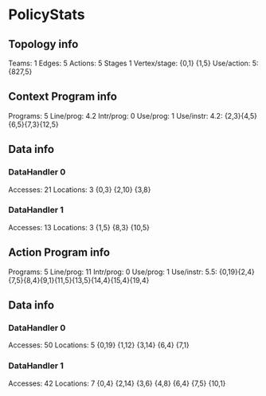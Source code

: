 # PolicyStats
## Topology info
Teams:		1
Edges:		5
Actions:	5
Stages		1
Vertex/stage:	{0,1} {1,5} 
Use/action:	5: {827,5} 

## Context Program info
Programs:	5
Line/prog:	4.2
Intr/prog:	0
Use/prog:	1
Use/instr:	4.2: {2,3}{4,5}{6,5}{7,3}{12,5}

## Data info

### DataHandler 0
Accesses:	21
Locations:	3
{0,3} {2,10} {3,8} 

### DataHandler 1
Accesses:	13
Locations:	3
{1,5} {8,3} {10,5} 


## Action Program info
Programs:	5
Line/prog:	11
Intr/prog:	0
Use/prog:	1
Use/instr:	5.5: {0,19}{2,4}{7,5}{8,4}{9,1}{11,5}{13,5}{14,4}{15,4}{19,4}

## Data info

### DataHandler 0
Accesses:	50
Locations:	5
{0,19} {1,12} {3,14} {6,4} {7,1} 

### DataHandler 1
Accesses:	42
Locations:	7
{0,4} {2,14} {3,6} {4,8} {6,4} {7,5} {10,1} 